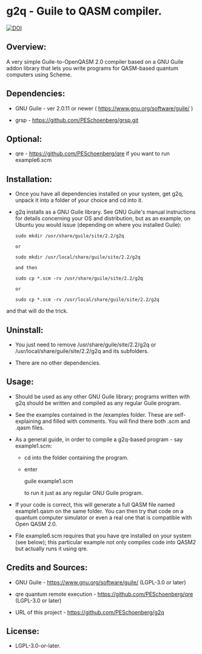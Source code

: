 # g2q - Guile to QASM compiler.

[![DOI](https://zenodo.org/badge/159570670.svg)](https://zenodo.org/badge/latestdoi/159570670)


## Overview:

A very simple Guile-to-OpenQASM 2.0 compiler based on a GNU Guile addon library
that lets you write programs for QASM-based quantum computers using Scheme.


## Dependencies:

* GNU Guile - ver 2.0.11 or newer ( https://www.gnu.org/software/guile/ )

* grsp - https://github.com/PESchoenberg/grsp.git


## Optional:

* qre - https://github.com/PESchoenberg/qre if you want to run example6.scm


## Installation:

* Once you have all dependencies installed on your system, get g2q, unpack 
it into a folder of your choice and cd into it.

* g2q installs as a GNU Guile library. See GNU Guile's manual instructions for
details concerning your OS and distribution, but as an example, on Ubuntu you
would issue (depending on where you installed Guile):

      sudo mkdir /usr/share/guile/site/2.2/g2q

      or

      sudo mkdir /usr/local/share/guile/site/2.2/g2q

      and then 

      sudo cp *.scm -rv /usr/share/guile/site/2.2/g2q

      or

      sudo cp *.scm -rv /usr/local/share/guile/site/2.2/g2q

and that will do the trick.


## Uninstall:

* You just need to remove /usr/share/guile/site/2.2/g2q or /usr/local/share/guile/site/2.2/g2q and its subfolders.

* There are no other dependencies.


## Usage:

* Should be used as any other GNU Guile library; programs written with g2q
should be written and compiled as any regular Guile program.

* See the examples contained in the /examples folder. These are self-explaining
and filled with comments. You will find there both .scm and .qasm files.

* As a general guide, in order to compile a g2q-based program - say example1.scm:

  * cd into the folder containing the program.

  * enter

    guile example1.scm

    to run it just as any regular GNU Guile program.

* If your code is correct, this will generate a full QASM file named
example1.qasm on the same folder. You can then try that code on a quantum
computer simulator or even a real one that is compatible with Open QASM 2.0.

* File example6.scm requires that you have qre installed on your system (see 
below); this particular example not only compiles code into QASM2 but actually 
runs it using qre.


## Credits and Sources:

* GNU Guile - https://www.gnu.org/software/guile/ (LGPL-3.0 or later)

* qre quantum remote execution - https://github.com/PESchoenberg/qre (LGPL-3.0 or later)

* URL of this project - https://github.com/PESchoenberg/g2q


## License:

* LGPL-3.0-or-later.


